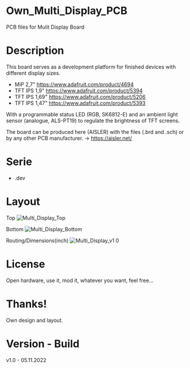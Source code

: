 # Own_Multi_Display_PCB

PCB files for Mulit Display Board

# Description

This board serves as a development platform for finished devices with different display sizes.

- MiP 2,7" https://www.adafruit.com/product/4694
- TFT IPS 1,9" https://www.adafruit.com/product/5394
- TFT IPS 1,69" https://www.adafruit.com/product/5206
- TFT IPS 1,47" https://www.adafruit.com/product/5393

With a programmable status LED (RGB, SK6812-E) and an ambient light sensor (analogue, ALS-PT19) to regulate the brightness of TFT screens.

The board can be produced here (AISLER) with the files (.brd and .sch) or by any other PCB manufacturer. -> https://aisler.net/

# Serie

- .dev

# Layout

Top
![Multi_Display_Top](https://user-images.githubusercontent.com/88975406/204143074-e2cac96a-96f0-49ae-9a0d-fcc2a6daf0ef.png)

Bottom
![Multi_Display_Bottom](https://user-images.githubusercontent.com/88975406/204143079-5b36b25f-672f-48ec-8879-1bd643732cf5.png)

Routing/Dimensions(inch)
![Multi_Display_v1 0](https://user-images.githubusercontent.com/88975406/204143062-64d1df51-b336-465a-8c0b-363bb8d537d5.png)

# License

Open hardware, use it, mod it, whatever you want, feel free...

# Thanks!

Own design and layout.

# Version - Build

v1.0 - 05.11.2022
